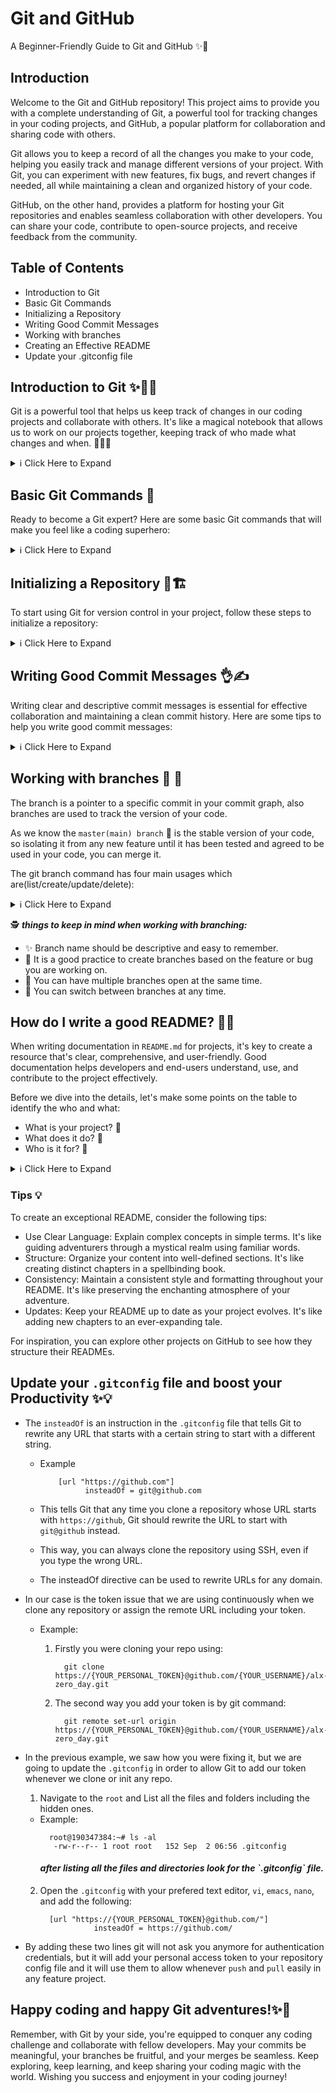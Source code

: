 # Git and GitHub

A Beginner-Friendly Guide to Git and GitHub ✨🌟
## Introduction

Welcome to the Git and GitHub repository! This project aims to provide you with a complete understanding of Git, a powerful tool for tracking changes in your coding projects, and GitHub, a popular platform for collaboration and sharing code with others.

Git allows you to keep a record of all the changes you make to your code, helping you easily track and manage different versions of your project. With Git, you can experiment with new features, fix bugs, and revert changes if needed, all while maintaining a clean and organized history of your code.

GitHub, on the other hand, provides a platform for hosting your Git repositories and enables seamless collaboration with other developers. You can share your code, contribute to open-source projects, and receive feedback from the community.

## Table of Contents

- Introduction to Git
- Basic Git Commands
- Initializing a Repository
- Writing Good Commit Messages
- Working with branches
- Creating an Effective README
- Update your .gitconfig file 

## Introduction to Git ✨👩‍💻

Git is a powerful tool that helps us keep track of changes in our coding projects and collaborate with others. It's like a magical notebook that allows us to work on our projects together, keeping track of who made what changes and when. 📝🤝🌟

<details>
  <summary>ℹ️ Click Here to Expand</summary>

  ### Why do we need Git? 🤔

  We need Git because it makes working on coding projects easier and less confusing. Here are some reasons why Git is awesome:

  - **Tracking Changes**: Git helps us keep a record of all the changes we make to our code. It's like having a time machine that can take us back to any version of our program. For example, imagine you're working on an essay, and you want to see what it looked like last week. Git can show you the exact version of your essay from that time. 🔍📅

  - 🤝 **Collaboration**: Git allows us to collaborate with others on the same coding project. Just like working on a group project in school, Git lets each person work on their part of the program without getting in each other's way. It helps us avoid conflicts and makes it easier to combine everyone's work. For example, imagine you and your friends are writing a story together. Git ensures that everyone's changes are organized and merged smoothly into the final story. 🤝📚

  - 🌿 **Branching and Merging**: Sometimes, we want to experiment with new features or fix bugs without breaking the main program. Git lets us create a separate space called a "branch" where we can work on these ideas. If things don't go well, we can easily go back to the main program without causing any trouble. Once the changes in the branch are ready, they can be easily merged back into the main codebase. This means taking the successful changes from the separate branch and incorporating them into the main project. For example, imagine you have a beautiful garden, and you want to try growing different types of flowers in a special section. Branches allow you to experiment without affecting the rest of the garden. Merging is like bringing beautiful flowers from the special section of your garden and planting them in the main garden, making it more vibrant and diverse. 🌱🌼

  - ↩️ **Reverting Changes**: Git helps us fix mistakes or bugs in our code. It's like having an "undo" button for our changes. If we realize we made a mistake, we can easily go back to a previous version and start over. For example, imagine you're drawing a picture, and you accidentally make a wrong stroke. Git allows you to erase that stroke and continue from a clean canvas. 🖌️🎨

  - 👩‍💻 **Code Reviews**: Git works great with websites like GitHub, where we can share our code with others and learn from their projects too. We can showcase our coding skills, ask for feedback, and even contribute to open-source projects. It's like joining a big community of coders and learning together. For example, imagine you're part of a book club where everyone shares their favorite books. Git and GitHub are like platforms that allow coders to share their favorite code and learn from each other's projects. 🌟📚

  ### What is Git? 🤓

  Git is a special program that helps us with version control, which means keeping track of all the changes we make to our code over time. It's like a magical notebook that organizes our coding projects.

  When we use Git, we take snapshots of our project at different points in time. These snapshots are called "commits." Each commit represents a specific version of our project. For example, let's say you're working on an art project, and every time you finish a step, you take a picture of your artwork. Each picture represents a commit, showing the progress of your artwork over time.

  Git is also "distributed," which means that everyone working on the project has their own copy of the whole project, including all the commits. It's like having your own copy of the artwork and all its pictures on your computer. This way, you can work on the project even when you're offline, and when you're ready, you can share your changes with others. It's like sharing your artwork with your friends so they can see the different stages and contribute their ideas. 🖥️🖼️

  To make it even more fun, Git allows us to create different "branches" of our project. These branches are like separate storylines or versions of our project. For example, imagine you and your friends are writing a fantasy story. Git lets each person create their own branch to work on different chapters or characters without getting confused. Once everyone is happy with their changes, Git can combine the different branches and merge them into one final story. 🌳📖

  In summary, Git is like a magical notebook that keeps our coding projects organized, makes collaboration easy, and helps us become superhero programmers! 💪🚀

</details>

## Basic Git Commands 🌟

Ready to become a Git expert? Here are some basic Git commands that will make you feel like a coding superhero:

<details>
  <summary>ℹ️ Click Here to Expand</summary>
<br>
  1. 🎒 `git init`: Imagine you're starting a new coding adventure. The `git init` command is like preparing your backpack for the journey. It initializes a new Git repository, creating a special place to track your code changes.

  2. 📚 `git clone`: Let's say your friend has a cool project you want to contribute to. The `git clone` command is like making a copy of their project onto your computer. It's like borrowing a book from your friend's library to read and make your own notes.

  3. ➕ `git add`: Think of the `git add` command as putting things in your backpack. It's like adding your code files or changes to the staging area, getting them ready for the next step.

  4. 📸 `git commit`: You've completed a task or made an improvement to your code. The `git commit` command is like taking a snapshot of your work and saving it with a message. It's like creating a checkpoint in your adventure, allowing you to look back and see how far you've come.

  5. 🗺️ `git status`: Wondering what's happening with your code? The `git status` command is like a map that shows you where you are in your coding journey. It tells you which files have changed, what's ready to be committed, and any pending tasks.

  6. 🌳 `git branch`: Imagine your project has multiple storylines or different paths to explore. The `git branch` command lets you create separate storylines or branches. It's like choosing different adventure paths to work on different features or experiment with ideas.

  7. 🔀 `git checkout`: Suppose you're working on different branches or want to go back to a previous version of your code. The `git checkout` command is like changing gears in your adventure. It allows you to switch between branches or time-travel to previous versions of your project.

  8. 🤝 `git merge`: Collaboration is an exciting part of coding. The `git merge` command combines different branches or storylines. It's like bringing characters from different adventures together and merging their stories into one.

  9. 📦 `git pull`: Let's say your friends have been working on the project, and you want to get their latest changes. The `git pull` command is like receiving a package full of updates. It fetches the latest code from a remote repository and integrates it into your project.

  10. 🚀 `git push`: Finally, you're proud of your work and want to share it with others. The `git push` command is like publishing your adventure online for everyone to see. It sends your committed changes to a remote repository, making them accessible to others.

  Now you're ready to embark on your coding adventures with Git! Explore these commands, experiment with different branches, and collaborate with others.

</details>

## Initializing a Repository 🌟🏗️

To start using Git for version control in your project, follow these steps to initialize a repository:

<details>
  <summary>ℹ️ Click Here to Expand</summary>
<br>

  1. **Open Terminal or Command Prompt**: Launch your preferred terminal application, such as Terminal on macOS or Command Prompt on Windows.

  2. **Navigate to Project Directory**: Look for the folder where your project files are stored. It's like finding the secret entrance to your coding adventure.

  3. **Initialize the Repository**: Use the magic words `git init` in your terminal or command prompt. It's like casting a spell to create a new Git repository in your project directory.

  4. **Add Your Magical Files**: Gather all the files you want to include in your repository. Use the command `git add <filename>` to add them one by one. It's like picking up magical artifacts and preparing them for your quest.

  5. **Commit Your Changes**: Capture the current state of your project with a special message. Say `git commit -m "Initial commit"` to create your first commit. It's like sealing your magical items in a treasure chest and leaving a note about what they're for.

  6. **Remote Repository (Optional)**: If you want to share your coding magic with others or keep a backup in the cloud, create a remote repository on platforms like GitHub, GitLab, or Bitbucket. It's like having a secret magical castle where you can store your spells.

  With these steps, you have successfully initialized a Git repository for your project. You can now start tracking changes, creating branches, and collaborating with others using Git.

</details>

## Writing Good Commit Messages 👌✍️

Writing clear and descriptive commit messages is essential for effective collaboration and maintaining a clean commit history. Here are some tips to help you write good commit messages:

<details>
  <summary>ℹ️ Click Here to Expand</summary>
<br>

  1. ✨ **Be Clear and Concise**: Make your commit message clear and concise. Use simple and specific language to describe the purpose of the commit. Avoid vague or ambiguous messages that can lead to confusion.

  2. 🌟 **Separate Subject and Body**: Structure your commit message with a subject and, if necessary, a body. The subject should be a brief summary (usually 50 characters or less) that conveys the main idea of the commit. The body can provide additional details or explanations.

  3. 🚀 **Start with an Imperative Verb**: Begin the subject line with an imperative verb to indicate what the commit does. For example, use words like "Add," "Fix," "Update," or "Refactor." This helps provide clarity and consistency in your commit messages.

  4. 🔍 **Provide Context**: Explain why the commit is necessary and provide relevant context. Describe the problem or issue being addressed and how the commit solves or improves it. This helps others understand the purpose and impact of the commit.

  5. 🎯 **Keep it Relevant**: Focus on the specific changes made in the commit. Avoid including unrelated changes or mentioning every file affected. Keep the commit message focused on the main purpose of the commit.

  6. 📚 **Use Proper Grammar and Punctuation**: Maintain good grammar, spelling, and punctuation in your commit messages. This enhances readability and professionalism. Review your messages before committing to ensure accuracy.

  7. 🕒 **Use Present Tense**: Write commit messages in the present tense, as if you are describing the current state of the codebase. For example, use "Fix a bug" instead of "Fixed a bug." This creates a sense of consistency and clarity.

  8. 📏 **Consider the 50/72 Rule**: Keep your commit messages within the recommended 50 characters for the subject line and 72 characters for the body. This ensures that messages are readable in various contexts, such as in commit logs or on web interfaces.

  9. 📎 **Reference Relevant Issues**: If your commit relates to an issue or feature request, include a reference to it in the commit message. For example, use "Fix #123" to link the commit to issue number 123. This helps track changes and provides additional context.

  10. 📝 **Review and Edit**: Before finalizing your commit, review and edit your commit message. Make sure it accurately represents the changes and follows the guidelines mentioned above. Taking a moment for this step ensures a clean and meaningful commit history.

  Remember, good commit messages improve collaboration and make it easier for others to understand the history and purpose of your changes. Aim for clarity, relevance, and professionalism in your commit messages.

  For more in-depth guidance on writing good commit messages, refer to this tutorial:
  [How to Write a Git Commit Message](https://cbea.ms/git-commit/)

</details>

## Working with branches 🌟 🌿
The branch is a pointer to a specific commit in your commit graph, also branches are used to track the version of your code.

As we know the `master(main) branch` 🔱 is the stable version of your code, so isolating it from any new feature until it has been tested and agreed to be used in your code, you can merge it.

The git branch command has four main usages which are(list/create/update/delete):

<details>
  <summary>ℹ️ Click Here to Expand</summary>
<br>

1. 🌿 ***To list all the branches you have in your current project***:
      - ✨ Use the command `git branch ` 
        * Example
           ```
             IsaMarvin@laptop:~/git_github# git branch
               * master
           ```
2. 🌿 ***To create a new branch***:
      - ✨ Use the command `git branch your_branch_name`
        * Example
           ```
             IsaMarvin@laptop:~/git_github# git branch    
               yasermoamd
           ```

           ***List your branch to see if it's been created***
           ```
             IsaMarvin@laptop:~/git_github# git branch
               * master
                 yasermoamd
           ```
3. 🌿 ***To rename a branch using the git command***
      - ✨ Use the command `git branch -m your_old_name  new_branch_name`
         * Example
            ```
              IsaMarvin@laptop:~/git_github# git branch -m yasermoamd update_script
            ```
         
            ***List your branch to see if it's been renamed***


           ```
             IsaMarvin@laptop:~/git_github# git branch
               * master
               update_script
           ```
4. 🌿 ***To delete any branch using the git command***
      - ✨ Use the command `git branch -d your_branch_name`, by specifying the delete using `-d` before your branch name.
        * Example
           ***List your branches to see which you want to delete***
           ```
             IsaMarvin@laptop:~/git_github# git branch
               * master
                 update_script
           ```
           ***Now in this example we want to delete the `update_script` branch***
           ```
            IsaMarvin@laptop:~/git_github# git branch -d update_script
           ```
           ***List your branches again and see if it's been deleted***
           ```
             IsaMarvin@laptop:~/git_github# git branch
               * master
           ```
5. 🌿 ***To switch between your branches***
      * ✨ Use the commands are:
           ```
               1. git checkout your_branch_name
               2. git switch your_branch_name  
           ```
         - Example
            ```
            IsaMarvin@laptop:~/git_github# git branch update_script
            IsaMarvin@laptop:~/git_github# git branch
               * master
                 update_script
            IsaMarvin@laptop:~/git_github# git checkout update_script
              Switched to branch 'update_script'
            IsaMarvin@laptop:~/git_github# git switch master
              Switched to branch 'master'
              Your branch is up to date with 'origin/master'.
            ```
  ***Notes that you can use each command in order to switch to your working branch***
</details>

  🕵️ ***things to keep in mind when working with branching:***

  - ✨ Branch name should be descriptive and easy to remember.
  - 🎯 It is a good practice to create branches based on the feature or bug you are working on.
  - 🚀 You can have multiple branches open at the same time.
  - 🔀 You can switch between branches at any time.

 ## How do I write a good README? 📄✨

  When writing documentation in `README.md` for projects, it's key to create a resource that's clear, comprehensive, and user-friendly. Good documentation helps developers and end-users understand, use, and contribute to the project effectively.

  Before we dive into the details, let's make some points on the table to identify the who and what:
  - What is your project? 🤔
  - What does it do? 🚀
  - Who is it for? 👥

  <details>
    <summary>ℹ️ Click Here to Expand</summary>
  
  ### Introduction 🌟
  A strong introduction is essential for setting the tone of your project. It's like the opening scene of an adventure, capturing the reader's attention. Include a brief project overview and its significance.

  ### Table of Contents (TOC) 🗺️

  Think of the Table of Contents as a roadmap for your adventure. It helps users quickly navigate through your README. Consider breaking down your content into sections, including:
  - Usage example
  - Configuration
  - Examples
  - Common Use Cases
  - Additional documentation (Resources)
  - Contribution Guide
  - License and Legal

  ### Usage Example 🚀

  Provide a concrete example of how to use your project. It's like giving adventurers a glimpse of the magic they'll experience. Include code snippets, screenshots, or GIFs to illustrate the process.

  ### Configuration ⚙️

  Explain any configuration steps required to get your project up and running. It's like giving adventurers a list of items they need for their journey. Include clear instructions and dependencies.

  ### Examples 🌟

  Offer additional usage examples to showcase the versatility of your project. It's like sharing different paths adventurers can take. Cover various scenarios and use cases.

  ### Common Use Cases 🎯

  Highlight the primary scenarios where your project can be applied. It's like pointing out the main quests adventurers can undertake. Provide context and explain how your project solves real-world problems.

  ### Additional Documentation (Resources) 📚

  Point users to additional resources that provide in-depth information about your project. It's like offering a library of scrolls for further learning. Links to APIs, guides, or tutorials can be valuable.

  ### Contribution Guide 🤝

  Encourage others to join your coding quest by explaining how they can contribute. It's like inviting fellow adventurers to join your fellowship. Outline guidelines for reporting issues, making suggestions, and submitting pull requests.

  ### License and Legal 📜

  Specify the license under which your project is distributed. It's like sharing the rules of engagement for your adventure. Provide clarity on how others can use, modify, and distribute your code.

Remember, your README is your project's gateway to the world. Make it inviting, informative, and user-friendly. Craft a README that sparks curiosity and encourages others to join your coding adventure.
</details>

### Tips 💡

  To create an exceptional README, consider the following tips:
  - Use Clear Language: Explain complex concepts in simple terms. It's like guiding adventurers through a mystical realm using familiar words.
  - Structure: Organize your content into well-defined sections. It's like creating distinct chapters in a spellbinding book.
  - Consistency: Maintain a consistent style and formatting throughout your README. It's like preserving the enchanting atmosphere of your adventure.
  - Updates: Keep your README up to date as your project evolves. It's like adding new chapters to an ever-expanding tale.

  For inspiration, you can explore other projects on GitHub to see how they structure their READMEs.


## Update your `.gitconfig` file and boost your Productivity ✨💡
  - The `insteadOf` is an instruction in the `.gitconfig` file that tells Git to rewrite any URL that starts with a certain string to start with a different string.
    * Example 
      ```
          [url "https://github.com"]
                insteadOf = git@github.com
        ```
    - This tells Git that any time you clone a repository whose URL starts with `https://github`, Git should rewrite the URL to start with `git@github` instead. 
    
    - This way, you can always clone the repository using SSH, even if you type the wrong URL.

    - The insteadOf directive can be used to rewrite URLs for any domain.

  - In our case is the token issue that we are using continuously when we clone any repository or assign the remote URL including your token. 
    * Example: 
      1. Firstly you were cloning your repo using:
         ```
           git clone https://{YOUR_PERSONAL_TOKEN}@github.com/{YOUR_USERNAME}/alx-zero_day.git
         ```
       
      2. The second way you add your token is by git command:
         ```
           git remote set-url origin  https://{YOUR_PERSONAL_TOKEN}@github.com/{YOUR_USERNAME}/alx-zero_day.git
         ```

  - In the previous example, we saw how you were fixing it, but we are going to update the `.gitconfig` in order to allow Git to add our token whenever we clone or init any repo.
    1. Navigate to the `root` and List all the files and folders  including the hidden ones.
      * Example:
        ```
          root@190347384:~# ls -al
           -rw-r--r-- 1 root root   152 Sep  2 06:56 .gitconfig
        ```
        <h4><em>after listing all the files and directories look for the `.gitconfig` file.</em></h4>
    2. Open the `.gitconfig` with your prefered text editor, `vi`, `emacs`, `nano`, and add the following:
        ```
          [url "https://{YOUR_PERSONAL_TOKEN}@github.com/"]
                    insteadOf = https://github.com/
        ```
- By adding these two lines git will not ask you anymore for authentication credentials, but it will add your personal access token to your repository config file and it will use them to allow whenever `push` and `pull` easily in any feature project.

## Happy coding and happy Git adventures!✨🚀
 Remember, with Git by your side, you're equipped to conquer any coding challenge and collaborate with fellow developers. May your commits be meaningful, your branches be fruitful, and your merges be seamless. Keep exploring, keep learning, and keep sharing your coding magic with the world. Wishing you success and enjoyment in your coding journey! 
